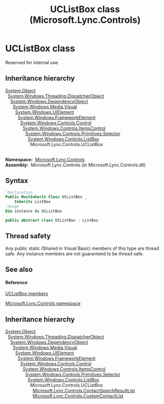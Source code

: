 ﻿---
title: UCListBox class (Microsoft.Lync.Controls)
TOCTitle: UCListBox class
ms:assetid: T:Microsoft.Lync.Controls.UCListBox_DI_3_UC_OCS14MrefLyncWPF
ms:mtpsurl: https://msdn.microsoft.com/en-us/library/microsoft.lync.controls.uclistbox_di_3_uc_ocs14mreflyncwpf(v=office.15)
ms:contentKeyID: 48593844
ms.date: 07/28/2014
mtps_version: v=office.15
f1_keywords:
- Microsoft.Lync.Controls.UCListBox
dev_langs:
- CSharp
- JScript
- VB
- other
---

# UCListBox class

Reserved for internal use.

## Inheritance hierarchy

[System.Object](http://msdn2.microsoft.com/en-us/library/e5kfa45b)  
  [System.Windows.Threading.DispatcherObject](http://msdn2.microsoft.com/en-us/library/ms615925)  
    [System.Windows.DependencyObject](http://msdn2.microsoft.com/en-us/library/ms589309)  
      [System.Windows.Media.Visual](http://msdn2.microsoft.com/en-us/library/ms635637)  
        [System.Windows.UIElement](http://msdn2.microsoft.com/en-us/library/ms590078)  
          [System.Windows.FrameworkElement](http://msdn2.microsoft.com/en-us/library/ms602714)  
            [System.Windows.Controls.Control](http://msdn2.microsoft.com/en-us/library/ms609826)  
              [System.Windows.Controls.ItemsControl](http://msdn2.microsoft.com/en-us/library/ms611045)  
                [System.Windows.Controls.Primitives.Selector](http://msdn2.microsoft.com/en-us/library/ms595227)  
                  [System.Windows.Controls.ListBox](http://msdn2.microsoft.com/en-us/library/ms611062)  
                    Microsoft.Lync.Controls.UCListBox  
                      

**Namespace:**  [Microsoft.Lync.Controls](microsoft-lync-controls-namespace_1.md)  
**Assembly:**  Microsoft.Lync.Controls (in Microsoft.Lync.Controls.dll)

## Syntax

``` vb
'Declaration
Public MustInherit Class UCListBox _
    Inherits ListBox
'Usage
Dim instance As UCListBox
```

``` csharp
public abstract class UCListBox : ListBox
```

## Thread safety

Any public static (Shared in Visual Basic) members of this type are thread safe. Any instance members are not guaranteed to be thread safe.

## See also

#### Reference

[UCListBox members](uclistbox-members-microsoft-lync-controls_1.md)

[Microsoft.Lync.Controls namespace](microsoft-lync-controls-namespace_1.md)

## Inheritance hierarchy

[System.Object](http://msdn2.microsoft.com/en-us/library/e5kfa45b)  
  [System.Windows.Threading.DispatcherObject](http://msdn2.microsoft.com/en-us/library/ms615925)  
    [System.Windows.DependencyObject](http://msdn2.microsoft.com/en-us/library/ms589309)  
      [System.Windows.Media.Visual](http://msdn2.microsoft.com/en-us/library/ms635637)  
        [System.Windows.UIElement](http://msdn2.microsoft.com/en-us/library/ms590078)  
          [System.Windows.FrameworkElement](http://msdn2.microsoft.com/en-us/library/ms602714)  
            [System.Windows.Controls.Control](http://msdn2.microsoft.com/en-us/library/ms609826)  
              [System.Windows.Controls.ItemsControl](http://msdn2.microsoft.com/en-us/library/ms611045)  
                [System.Windows.Controls.Primitives.Selector](http://msdn2.microsoft.com/en-us/library/ms595227)  
                  [System.Windows.Controls.ListBox](http://msdn2.microsoft.com/en-us/library/ms611062)  
                    Microsoft.Lync.Controls.UCListBox  
                      [Microsoft.Lync.Controls.ContactSearchResultList](contactsearchresultlist-class-microsoft-lync-controls_1.md)  
                      [Microsoft.Lync.Controls.CustomContactList](customcontactlist-class-microsoft-lync-controls_1.md)

